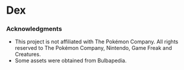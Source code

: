 # Dex
 ### Acknowledgments
- This project is not affiliated with The Pokémon Company. All rights reserved to The Pokémon Company, Nintendo, Game Freak and Creatures.
- Some assets were obtained from Bulbapedia.

